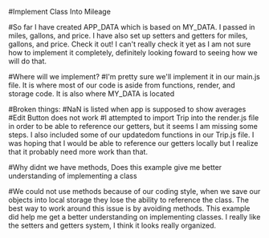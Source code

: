 #Implement Class Into Mileage

#So far I have created APP_DATA which is based on MY_DATA. I passed in miles, gallons, and price. I have also set up setters and getters for miles, gallons, and price. Check it out! I can't really check it yet as I am not sure how to implement it completely, definitely looking foward to seeing how we will do that.

#Where will we implement? 
#I'm pretty sure we'll implement it in our main.js file. It is where most of our code is aside from functions, render, and storage code. It is also where MY_DATA is located

#Broken things:
#NaN is listed when app is supposed to show averages 
#Edit Button does not work
#I attempted to import Trip into the render.js file in order to be able to reference our getters, but it seems I am missing some steps. I also included some of our updatedom functions in our Trip.js file. I was hoping that I would be able to reference our getters locally but I realize that it probably need more work than that.

#Why didnt we have methods, Does this example give me better understanding of implementing a class

#We could not use methods because of our coding style, when we save our objects into local storage they lose the ability to reference the class. The best way to work around this issue is by avoiding methods. This example did help me get a better understanding on implementing classes. I really like the setters and getters system, I think it looks really organized.